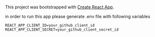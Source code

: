 This project was bootstrapped with [Create React App](https://github.com/facebook/create-react-app).

in order to run this app please generate .env file with following variables
```
REACT_APP_CLIENT_ID=your_github_client_id
REACT_APP_CLIENT_SECRET=your_github_client_secret_id
```
